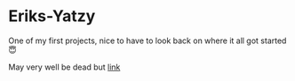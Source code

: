 # Eriks-Yatzy

One of my first projects, nice to have to look back on where it all got started 😇

May very well be dead but [link](https://erik-johansson-barlund.github.io/Eriks-Yatzy/)
